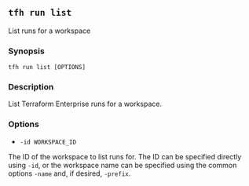 ## `tfh run list`

List runs for a workspace

### Synopsis

    tfh run list [OPTIONS]

### Description

List Terraform Enterprise runs for a workspace.

### Options

* `-id WORKSPACE_ID`

The ID of the workspace to list runs for. The ID can be specified directly using `-id`, or the workspace name can be specified using the common options `-name` and, if desired, `-prefix`.